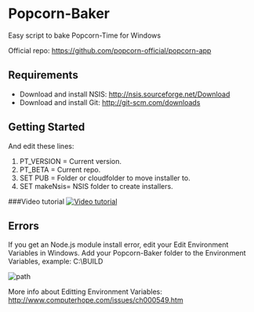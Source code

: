 Popcorn-Baker
=============
Easy script to bake Popcorn-Time for Windows

Official repo: https://github.com/popcorn-official/popcorn-app

## Requirements
- Download and install NSIS: http://nsis.sourceforge.net/Download
- Download and install Git: http://git-scm.com/downloads

## Getting Started
And edit these lines:

1. PT_VERSION = Current version.
2. PT_BETA = Current repo.
3. SET PUB = Folder or cloudfolder to move installer to.
4. SET makeNsis= NSIS folder to create installers.

###Video tutorial
[![Video tutorial](http://img.youtube.com/vi/n7O3JZD_LKg/0.jpg)](http://youtu.be/n7O3JZD_LKg)

## Errors
If you get an Node.js module install error, edit your Edit Environment Variables in Windows.
Add your Popcorn-Baker folder to the Environment Variables, example: C:\BUILD

![path](http://www.nextofwindows.com/wp-content/uploads/2010/05/add_to_PATH.png)

More info about Editting Environment Variables: http://www.computerhope.com/issues/ch000549.htm




